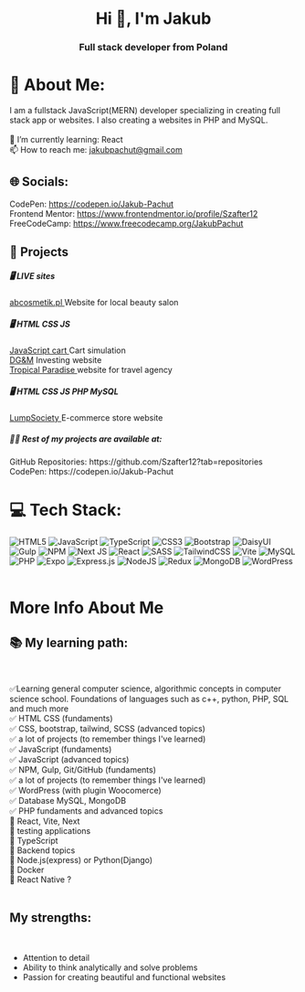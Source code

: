 <h1 align="center">Hi 👋, I'm Jakub</h1>
<h3 align="center">Full stack developer from Poland</h3>

# 💫 About Me:
I am a fullstack JavaScript(MERN) developer specializing in creating full stack app or websites. I also creating a websites in PHP and MySQL.
<br><br>
🌱 I’m currently learning: React
<br>
📫 How to reach me: jakubpachut@gmail.com
## 🌐 Socials:
CodePen: https://codepen.io/Jakub-Pachut
<br>
Frontend Mentor: https://www.frontendmentor.io/profile/Szafter12
<br>
FreeCodeCamp: https://www.freecodecamp.org/JakubPachut
## 🧩 Projects
<h5>🖥️ LIVE sites</h5> 
<a href="https://abcosmetik.pl/" target="_blank">abcosmetik.pl </a><span> Website for local beauty salon</span> 
<br>
<h5>🖥️ HTML CSS JS</h5>
<a href="https://github.com/Szafter12/JavaScript-Cart-OOP">JavaScript cart </a><span> Cart simulation</span>
<br>
<a href="https://github.com/Szafter12/Grid-site">DG&M</a><span> Investing website </span>
<br>
<a href="https://github.com/Szafter12/Tropical-Paradise">Tropical Paradise </a><span> website for travel agency</span>
<br>
<h5>🖥️ HTML CSS JS PHP MySQL</h5>
<a href="https://github.com/Szafter12/LumpSociety">LumpSociety </a><span> E-commerce store website</span>
<br>
<h5>👨‍💻 Rest of my projects are available at:</h5>
GitHub Repositories: https://github.com/Szafter12?tab=repositories
<br>
CodePen: https://codepen.io/Jakub-Pachut

# 💻 Tech Stack:
![HTML5](https://img.shields.io/badge/html5-%23E34F26.svg?style=for-the-badge&logo=html5&logoColor=white) ![JavaScript](https://img.shields.io/badge/javascript-%23323330.svg?style=for-the-badge&logo=javascript&logoColor=%23F7DF1E) ![TypeScript](https://img.shields.io/badge/typescript-%23007ACC.svg?style=for-the-badge&logo=typescript&logoColor=white) ![CSS3](https://img.shields.io/badge/css3-%231572B6.svg?style=for-the-badge&logo=css3&logoColor=white) ![Bootstrap](https://img.shields.io/badge/bootstrap-%238511FA.svg?style=for-the-badge&logo=bootstrap&logoColor=white) ![DaisyUI](https://img.shields.io/badge/daisyui-5A0EF8?style=for-the-badge&logo=daisyui&logoColor=white) ![Gulp](https://img.shields.io/badge/GULP-%23CF4647.svg?style=for-the-badge&logo=gulp&logoColor=white) ![NPM](https://img.shields.io/badge/NPM-%23CB3837.svg?style=for-the-badge&logo=npm&logoColor=white) ![Next JS](https://img.shields.io/badge/Next-black?style=for-the-badge&logo=next.js&logoColor=white) ![React](https://img.shields.io/badge/react-%2320232a.svg?style=for-the-badge&logo=react&logoColor=%2361DAFB) ![SASS](https://img.shields.io/badge/SASS-hotpink.svg?style=for-the-badge&logo=SASS&logoColor=white) ![TailwindCSS](https://img.shields.io/badge/tailwindcss-%2338B2AC.svg?style=for-the-badge&logo=tailwind-css&logoColor=white) ![Vite](https://img.shields.io/badge/vite-%23646CFF.svg?style=for-the-badge&logo=vite&logoColor=white) ![MySQL](https://img.shields.io/badge/mysql-%2300000f.svg?style=for-the-badge&logo=mysql&logoColor=white) ![PHP](https://img.shields.io/badge/php-%23777BB4.svg?style=for-the-badge&logo=php&logoColor=white)
![Expo](https://img.shields.io/badge/expo-1C1E24?style=for-the-badge&logo=expo&logoColor=#D04A37) ![Express.js](https://img.shields.io/badge/express.js-%23404d59.svg?style=for-the-badge&logo=express&logoColor=%2361DAFB) ![NodeJS](https://img.shields.io/badge/node.js-6DA55F?style=for-the-badge&logo=node.js&logoColor=white) ![Redux](https://img.shields.io/badge/redux-%23593d88.svg?style=for-the-badge&logo=redux&logoColor=white) ![MongoDB](https://img.shields.io/badge/MongoDB-%234ea94b.svg?style=for-the-badge&logo=mongodb&logoColor=white) ![WordPress](https://img.shields.io/badge/WordPress-%23117AC9.svg?style=for-the-badge&logo=WordPress&logoColor=white)
<br><br>

# More Info About Me

## 📚 My learning path:
<br><br>
✅Learning general computer science, algorithmic concepts in computer science school. Foundations of languages such as c++, python, PHP, SQL and much more
<br>
✅ HTML CSS (fundaments)
<br>
✅ CSS, bootstrap, tailwind, SCSS (advanced topics)
<br>
✅ a lot of projects (to remember things I've learned)
<br>
✅ JavaScript (fundaments)
<br>
✅ JavaScript (advanced topics)
<br>
✅ NPM, Gulp, Git/GitHub (fundaments)
<br>
✅ a lot of projects (to remember things I've learned)
<br>
✅ WordPress (with plugin Woocomerce)
<br>
✅ Database MySQL, MongoDB
<br>
✅ PHP fundaments and advanced topics
<br>
📄 React, Vite, Next
<br>
📄 testing applications
<br>
📄 TypeScript
<br>
📄 Backend topics
<br>
📄 Node.js(express) or Python(Django)
<br>
📄 Docker
<br>
📄 React Native ?
<br><br>
## My strengths:
<br>
<ul>
  <li>Attention to detail</li>
  <li>Ability to think analytically and solve problems</li>
  <li>Passion for creating beautiful and functional websites</li>
</ul>
